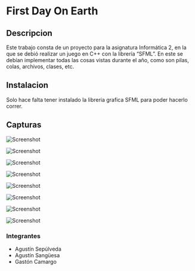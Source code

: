 # First Day On Earth

## Descripcion
Este trabajo consta de un proyecto para la asignatura Informática 2, en la que se debió realizar un juego en C++ con la librería “SFML”. En este se debían implementar todas las cosas vistas durante el año, como son pilas, colas, archivos, clases, etc.

## Instalacion
Solo hace falta tener instalado la libreria grafica SFML para poder hacerlo correr.

## Capturas
![Screenshot](https://i.imgur.com/z2glXhM.png)

![Screenshot](https://i.imgur.com/QNFqvPj.png)

![Screenshot](https://i.imgur.com/K4rR60o.png)

![Screenshot](https://i.imgur.com/BIcJytD.png)

![Screenshot](https://i.imgur.com/MYcwEUq.png)

![Screenshot](https://i.imgur.com/UqrFBiv.png)

![Screenshot](https://i.imgur.com/1VlV2zW.png)

![Screenshot](https://i.imgur.com/jgxahtI.png)

### Integrantes
- Agustín Sepúlveda
- Agustín Sangüesa
- Gastón Camargo